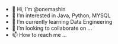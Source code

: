 - 👋 Hi, I’m @onemashin
- 👀 I’m interested in Java, Python, MYSQL
- 🌱 I’m currently learning Data Engineering
- 💞️ I’m looking to collaborate on ...
- 📫 How to reach me ...

<!---
onemashin/onemashin is a ✨ special ✨ repository because its `README.md` (this file) appears on your GitHub profile.
You can click the Preview link to take a look at your changes.
--->
